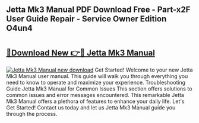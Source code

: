 ## Jetta Mk3 Manual PDF Download Free - Part-x2F User Guide Repair - Service Owner Edition O4un4

# <h2><a href="http://bc83198.oget.top/?id=Jetta+Mk3+Manual">🔗Download New 👉🔴 Jetta Mk3 Manual</a></h2>

[![Jetta Mk3 Manual new download](https://i.imgur.com/5g1atiW.png)](http://bc83198.oget.top/?id=Jetta+Mk3+Manual)
Get Started! Welcome to your new Jetta Mk3 Manual user manual. This guide will walk you through everything you need to know to operate and maximize your experience. Troubleshooting Guide Jetta Mk3 Manual for Common Issues This section offers solutions to common issues and error messages encountered. This remarkable Jetta Mk3 Manual offers a plethora of features to enhance your daily life. Let's Get Started! Contact us today and let us Jetta Mk3 Manual guide you through the process.
